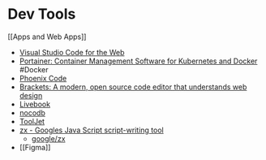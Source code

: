 # Dev Tools

[[Apps and Web Apps]]

- [Visual Studio Code for the Web](https://vscode.dev/)
- [Portainer: Container Management Software for Kubernetes and Docker](https://www.portainer.io/) #Docker
- [Phoenix Code](https://phcode.dev/)
- [Brackets: A modern, open source code editor that understands web design](https://brackets.io/)
- [Livebook](https://oryxconceptual-testenv.hf.space/apps-dashboard)
- [nocodb](https://nocodb.com/pricing)
- [ToolJet](https://github.com/ToolJet/ToolJet)
- [zx - Googles Java Script script-writing tool](https://github.com/google/zx)
  - [google/zx](https://google.github.io/zx/getting-started)
- [[Figma]]